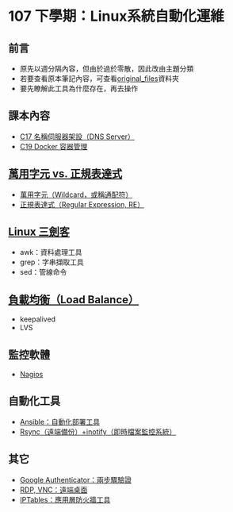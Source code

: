# 107 下學期：Linux系統自動化運維
## 前言
* 原先以週分隔內容，但由於過於零散，因此改由主題分類
* 若要查看原本筆記內容，可查看[original_files](/original_files)資料夾
* 要先瞭解此工具為什麼存在，再去操作

## 課本內容
* [C17 名稱伺服器架設（DNS Server）](/C17%20DNS%20Server.md)
* [C19 Docker 容器管理](/C19%20Docker.md)

## [萬用字元 vs. 正規表達式](/Wildcard%20vs.%20Regular%20Expression.md)
* [萬用字元（Wildcard，或稱通配符）](/Wildcard%20vs.%20Regular%20Expression.md#%E8%90%AC%E7%94%A8%E5%AD%97%E5%85%83%E9%80%9A%E9%85%8D%E7%AC%A6)
* [正規表達式（Regular Expression, RE）](/Wildcard%20vs.%20Regular%20Expression.md#%E6%AD%A3%E8%A6%8F%E8%A1%A8%E9%81%94%E5%BC%8F)

## [Linux 三劍客](/awk,%20grep,%20sed.md)
* awk：資料處理工具
* grep：字串擷取工具
* sed：管線命令

## [負載均衡（Load Balance）](/Load%20Balance.md)
* keepalived
* LVS

## 監控軟體
* [Nagios](/Nagios.md)

## 自動化工具
* [Ansible：自動化部署工具](/Ansible.md)
* [Rsync（遠端備份）+inotify（即時檔案監控系統）](/Rsync,%20inotify.md)

## 其它
* [Google Authenticator：兩步驟驗證](/Google%20Authenticator.md)
* [RDP, VNC：遠端桌面](/RDP,%20VNC.md)
* [IPTables：應用層防火牆工具](/IPTables.md)